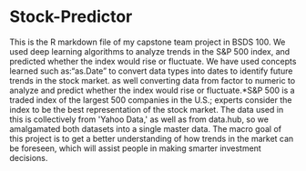 # Stock-Predictor
This is the R markdown file of my capstone team project in BSDS 100. We used deep learning algorithms to analyze trends in the S&amp;P 500 index, and predicted whether the index would rise or fluctuate. We have used concepts learned such as:“as.Date” to convert data types into dates to identify future trends in the stock market. as well converting data from factor to numeric to analyze and predict whether the index would rise or fluctuate.*S&P 500 is a traded index of the largest 500 companies in the U.S.; experts consider the index to be the best representation of the stock market. The data used in this is collectively from 'Yahoo Data,' as well as from data.hub, so we amalgamated both datasets into a single master data. The macro goal of this project is to get a better understanding of how trends in the market can be foreseen, which will assist people in making smarter investment decisions. 
